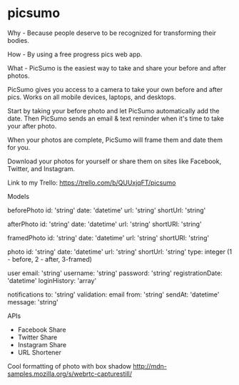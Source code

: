 # picsumo

Why - Because people deserve to be recognized for transforming their bodies.

How - By using a free progress pics web app.

What - PicSumo is the easiest way to take and share your before and after photos.

PicSumo gives you access to a camera to take your own before and after pics. Works on all mobile devices, laptops, and desktops.

Start by taking your before photo and let PicSumo automatically add the date. Then PicSumo sends an email & text reminder when it's time to take your after photo.

When your photos are complete, PicSumo will frame them and date them for you.

Download your photos for yourself or share them on sites like Facebook, Twitter, and Instagram.

Link to my Trello: https://trello.com/b/QUUxjqFT/picsumo

Models

beforePhoto
	id: 'string'
	date: 'datetime'
	url: 'string'
	shortUrl: 'string'

afterPhoto
	id: 'string'
	date: 'datetime'
	url: 'string'
	shortURl: 'string'

framedPhoto
	id: 'string'
	date: 'datetime'
	url: 'string'
	shortURl: 'string'

photo
	id: 'string'
	date: 'datetime'
	url: 'string'
	shortUrl: 'string'
	type: integer (1 - before, 2 - after, 3-framed)

user
	email: 'string'
	username: 'string'
	password: 'string'
	registrationDate: 'datetime'
	loginHistory: 'array'
	

notifications
	to: 'string' validation: email
	from: 'string'
	sendAt: 'datetime'
	message: 'string'

APIs
 - Facebook Share
 - Twitter Share
 - Instagram Share
 - URL Shortener

Cool formatting of photo with box shadow
http://mdn-samples.mozilla.org/s/webrtc-capturestill/


